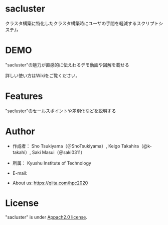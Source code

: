 # sacluster

クラスタ構築に特化したクラスタ構築時にユーザの手間を軽減するスクリプトシステム

# DEMO

"sacluster"の魅力が直感的に伝えわるデモ動画や図解を載せる

詳しい使い方はWikiをご覧ください。

# Features

"sacluster"のセールスポイントや差別化などを説明する


# Author

* 作成者： Sho Tsukiyama（＠ShoTsukiyama）, Keigo Takahira（@k-takahi）, Saki Masui（＠saki0311）
* 所属： Kyushu Institute of Technology
* E-mail:

* About us: https://qiita.com/hpc2020

# License

"sacluster" is under [Appach2.0 license](https://ja.wikipedia.org/wiki/Apache_License).
